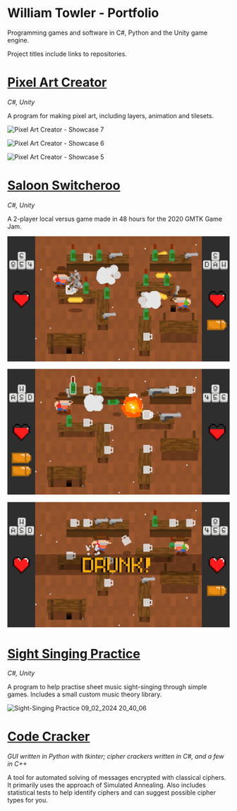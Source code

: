 # William Towler - Portfolio

Programming games and software in C#, Python and the Unity game engine.

Project titles include links to repositories.

# [Pixel Art Creator](https://github.com/MrWoafer/Pixel-Art-Creator-2.0)

_C#, Unity_

A program for making pixel art, including layers, animation and tilesets.

![Pixel Art Creator - Showcase 7](https://github.com/MrWoafer/MrWoafer.github.io/assets/159387325/eb4d4fdd-5c2e-4aeb-b359-59c72afae8fc)

![Pixel Art Creator - Showcase 6](https://github.com/MrWoafer/MrWoafer.github.io/assets/159387325/8fe14666-6fb6-4a6f-afe8-648530cdcf6e)

![Pixel Art Creator - Showcase 5](https://github.com/MrWoafer/MrWoafer.github.io/assets/159387325/1f36e8cf-03b7-42b1-ab4b-a69b5a489d43)

# [Saloon Switcheroo](https://github.com/MrWoafer/Saloon-Switcheroo)

_C#, Unity_

A 2-player local versus game made in 48 hours for the 2020 GMTK Game Jam.

![screenshot](Images/Saloon-Switcheroo-1.png)

![screenshot](Images/Saloon-Switcheroo-2.png)

![screenshot](Images/Saloon-Switcheroo-3.png)

# [Sight Singing Practice](https://github.com/MrWoafer/Sight-Singing-Practice)

_C#, Unity_

A program to help practise sheet music sight-singing through simple games. Includes a small custom music theory library.

![Sight-Singing Practice 09_02_2024 20_40_06](https://github.com/MrWoafer/MrWoafer.github.io/assets/159387325/bc4b0090-20f0-4871-ac0e-1bb28748ce09)

# [Code Cracker](https://github.com/MrWoafer/Code-Cracker)

_GUI written in Python with tkinter; cipher crackers written in C#, and a few in C++_

A tool for automated solving of messages encrypted with classical ciphers. It primarily uses the approach of Simulated Annealing. Also includes statistical tests to help identify ciphers and can suggest possible cipher types for you.
